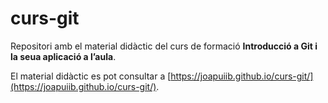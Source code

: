 # curs-git
Repositori amb el material didàctic del curs de formació __Introducció a Git i la seua aplicació a l’aula__.

El material didàctic es pot consultar a [https://joapuiib.github.io/curs-git/](https://joapuiib.github.io/curs-git/).

